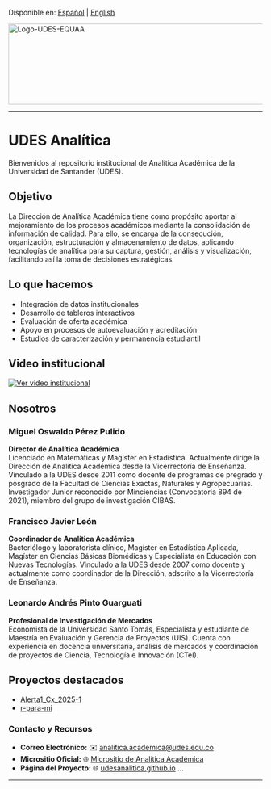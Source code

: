 Disponible en: [Español](README.md) | [English](README.en.md)

<img width="750" height="160" alt="Logo-UDES-EQUAA" src="https://github.com/user-attachments/assets/f93e967f-4d6b-48e3-91b3-4b6237b85242" />

---
# UDES Analítica

Bienvenidos al repositorio institucional de Analítica Académica de la Universidad de Santander (UDES).

## Objetivo

La Dirección de Analítica Académica tiene como propósito aportar al mejoramiento de los procesos académicos mediante la consolidación de información de calidad. Para ello, se encarga de la consecución, organización, estructuración y almacenamiento de datos, aplicando tecnologías de analítica para su captura, gestión, análisis y visualización, facilitando así la toma de decisiones estratégicas.

## Lo que hacemos

- Integración de datos institucionales
- Desarrollo de tableros interactivos
- Evaluación de oferta académica
- Apoyo en procesos de autoevaluación y acreditación
- Estudios de caracterización y permanencia estudiantil

## Video institucional

[![Ver video institucional](https://img.youtube.com/vi/ain6MPF-4Hc/0.jpg)](https://www.youtube.com/watch?v=ain6MPF-4Hc)

## Nosotros

### Miguel Oswaldo Pérez Pulido  
**Director de Analítica Académica**  
Licenciado en Matemáticas y Magíster en Estadística. Actualmente dirige la Dirección de Analítica Académica desde la Vicerrectoría de Enseñanza. Vinculado a la UDES desde 2011 como docente de programas de pregrado y posgrado de la Facultad de Ciencias Exactas, Naturales y Agropecuarias. Investigador Junior reconocido por Minciencias (Convocatoria 894 de 2021), miembro del grupo de investigación CIBAS.

### Francisco Javier León  
**Coordinador de Analítica Académica**  
Bacteriólogo y laboratorista clínico, Magíster en Estadística Aplicada, Magíster en Ciencias Básicas Biomédicas y Especialista en Educación con Nuevas Tecnologías. Vinculado a la UDES desde 2007 como docente y actualmente como coordinador de la Dirección, adscrito a la Vicerrectoría de Enseñanza.

### Leonardo Andrés Pinto Guarguati  
**Profesional de Investigación de Mercados**  
Economista de la Universidad Santo Tomás, Especialista y estudiante de Maestría en Evaluación y Gerencia de Proyectos (UIS). Cuenta con experiencia en docencia universitaria, análisis de mercados y coordinación de proyectos de Ciencia, Tecnología e Innovación (CTeI).

## Proyectos destacados

- [Alerta1_Cx_2025-1](https://github.com/udesanalitica/Alerta1_Cx_2025-1)
- [r-para-mi](https://github.com/udesanalitica/r-para-mi)

### Contacto y Recursos

* **Correo Electrónico:** ✉️ [analitica.academica@udes.edu.co](mailto:analitica.academica@udes.edu.co)
* **Micrositio Oficial:** 🌐 [Micrositio de Analítica Académica](https://udes.edu.co/ensenanza/dependencias/analitica-academica)
* **Página del Proyecto:** 🌐 [udesanalitica.github.io](https://udesanalitica.github.io)
...

---




